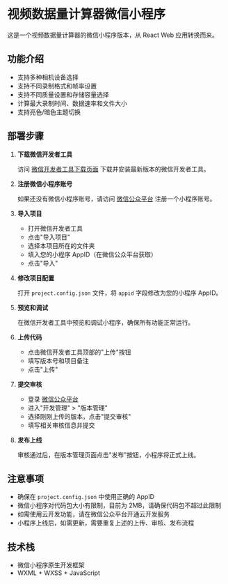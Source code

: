 # 视频数据量计算器微信小程序

这是一个视频数据量计算器的微信小程序版本，从 React Web 应用转换而来。

## 功能介绍

- 支持多种相机设备选择
- 支持不同录制格式和帧率设置
- 支持不同质量设置和存储容量选择
- 计算最大录制时间、数据速率和文件大小
- 支持亮色/暗色主题切换

## 部署步骤

1. **下载微信开发者工具**

   访问 [微信开发者工具下载页面](https://developers.weixin.qq.com/miniprogram/dev/devtools/download.html) 下载并安装最新版本的微信开发者工具。

2. **注册微信小程序账号**

   如果还没有微信小程序账号，请访问 [微信公众平台](https://mp.weixin.qq.com/) 注册一个小程序账号。

3. **导入项目**

   - 打开微信开发者工具
   - 点击"导入项目"
   - 选择本项目所在的文件夹
   - 填入您的小程序 AppID（在微信公众平台获取）
   - 点击"导入"

4. **修改项目配置**

   打开 `project.config.json` 文件，将 `appid` 字段修改为您的小程序 AppID。

5. **预览和调试**

   在微信开发者工具中预览和调试小程序，确保所有功能正常运行。

6. **上传代码**

   - 点击微信开发者工具顶部的"上传"按钮
   - 填写版本号和项目备注
   - 点击"上传"

7. **提交审核**

   - 登录 [微信公众平台](https://mp.weixin.qq.com/)
   - 进入"开发管理" > "版本管理"
   - 选择刚刚上传的版本，点击"提交审核"
   - 填写相关审核信息并提交

8. **发布上线**

   审核通过后，在版本管理页面点击"发布"按钮，小程序将正式上线。

## 注意事项

- 确保在 `project.config.json` 中使用正确的 AppID
- 微信小程序对代码包大小有限制，目前为 2MB，请确保代码包不超过此限制
- 如需使用云开发功能，请在微信公众平台开通云开发服务
- 小程序上线后，如需更新，需要重复上述的上传、审核、发布流程

## 技术栈

- 微信小程序原生开发框架
- WXML + WXSS + JavaScript